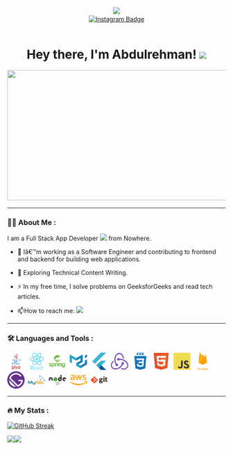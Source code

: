 <div id="header" align="center">
  <img src="https://media.giphy.com/media/M9gbBd9nbDrOTu1Mqx/giphy.gif" width="100"/>
</div>
<div id="badges"  align="center">

<a href="https://www.instagram.com/abdulgenrehman10/">
  <img height="40px" width="40" src="https://cdn.pixabay.com/photo/2021/06/15/12/14/instagram-6338392_1280.png" alt="Instagram Badge"/>
 
</a>
 

</div>

<div align="center">
   <img src="https://komarev.com/ghpvc/?username=genabdulrehman&style=flat-square&color=blue" alt=""/>

</div>


<div align="center">
<h1>
  Hey there, I'm Abdulrehman!
  <img src="https://media.giphy.com/media/hvRJCLFzcasrR4ia7z/giphy.gif" width="30px"/>
</h1>
</div>

<div align="center">
  <img src="https://i.pinimg.com/originals/48/2f/f3/482ff37c43387b76de1161edb4d04977.gif" width="600" height="300"/>
</div>

---

### :woman_technologist: About Me :
I am a Full Stack App Developer <img src="https://media.giphy.com/media/WUlplcMpOCEmTGBtBW/giphy.gif" width="30"> from Nowhere.
- :telescope: Iâ€™m working as a Software Engineer and contributing to frontend and backend for building web applications.

- :seedling: Exploring Technical Content Writing.

- :zap: In my free time, I solve problems on GeeksforGeeks and read tech articles.

- :mailbox:How to reach me: <a href="https://www.instagram.com/abdulgenrehman10/"><img src="https://img.shields.io/badge/instagram-38k-important"></a>




---

### :hammer_and_wrench: Languages and Tools :
<div>
  <img src="https://github.com/devicons/devicon/blob/master/icons/java/java-original-wordmark.svg" title="Java" alt="Java" width="40" height="40"/>&nbsp;
  <img src="https://github.com/devicons/devicon/blob/master/icons/react/react-original-wordmark.svg" title="React" alt="React" width="40" height="40"/>&nbsp;
  <img src="https://github.com/devicons/devicon/blob/master/icons/spring/spring-original-wordmark.svg" title="Spring" alt="Spring" width="40" height="40"/>&nbsp;
  <img src="https://github.com/devicons/devicon/blob/master/icons/materialui/materialui-original.svg" title="Material UI" alt="Material UI" width="40" height="40"/>&nbsp;
  <img src="https://github.com/devicons/devicon/blob/master/icons/flutter/flutter-original.svg" title="Flutter" alt="Flutter" width="40" height="40"/>&nbsp;
  <img src="https://github.com/devicons/devicon/blob/master/icons/redux/redux-original.svg" title="Redux" alt="Redux " width="40" height="40"/>&nbsp;
  <img src="https://github.com/devicons/devicon/blob/master/icons/css3/css3-plain-wordmark.svg"  title="CSS3" alt="CSS" width="40" height="40"/>&nbsp;
  <img src="https://github.com/devicons/devicon/blob/master/icons/html5/html5-original.svg" title="HTML5" alt="HTML" width="40" height="40"/>&nbsp;
  <img src="https://github.com/devicons/devicon/blob/master/icons/javascript/javascript-original.svg" title="JavaScript" alt="JavaScript" width="40" height="40"/>&nbsp;
  <img src="https://github.com/devicons/devicon/blob/master/icons/firebase/firebase-plain-wordmark.svg" title="Firebase" alt="Firebase" width="40" height="40"/>&nbsp;
  <img src="https://github.com/devicons/devicon/blob/master/icons/gatsby/gatsby-original.svg" title="Gatsby"  alt="Gatsby" width="40" height="40"/>&nbsp;
  <img src="https://github.com/devicons/devicon/blob/master/icons/mysql/mysql-original-wordmark.svg" title="MySQL"  alt="MySQL" width="40" height="40"/>&nbsp;
  <img src="https://github.com/devicons/devicon/blob/master/icons/nodejs/nodejs-original-wordmark.svg" title="NodeJS" alt="NodeJS" width="40" height="40"/>&nbsp;
  <img src="https://github.com/devicons/devicon/blob/master/icons/amazonwebservices/amazonwebservices-plain-wordmark.svg" title="AWS" alt="AWS" width="40" height="40"/>&nbsp;
  <img src="https://github.com/devicons/devicon/blob/master/icons/git/git-original-wordmark.svg" title="Git" **alt="Git" width="40" height="40"/>
</div>

---

### :fire: My Stats :


[![GitHub Streak](http://github-readme-streak-stats.herokuapp.com?user=genabdulrehman&theme=dark&background=000000)](https://git.io/streak-stats)



<img align="left" src="https://github-readme-stats.vercel.app/api?username=genabdulrehman&show_icons=true&theme=radical"/>

<img align="left" width="47%" src="https://github-readme-stats.vercel.app/api/top-langs/?username=genabdulrehman&layout=compact"/>
